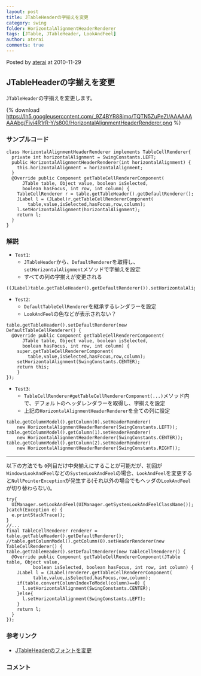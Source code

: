 ```yaml
---
layout: post
title: JTableHeaderの字揃えを変更
category: swing
folder: HorizontalAlignmentHeaderRenderer
tags: [JTable, JTableHeader, LookAndFeel]
author: aterai
comments: true
---
```


Posted by [aterai](http://terai.xrea.jp/aterai.html) at 2010-11-29

## JTableHeaderの字揃えを変更
`JTableHeader`の字揃えを変更します。

{% download https://lh5.googleusercontent.com/_9Z4BYR88imo/TQTN5ZuPeZI/AAAAAAAAAbg/Fivi4R1rR-Y/s800/HorizontalAlignmentHeaderRenderer.png %}

### サンプルコード
<pre class="prettyprint"><code>class HorizontalAlignmentHeaderRenderer implements TableCellRenderer{
  private int horizontalAlignment = SwingConstants.LEFT;
  public HorizontalAlignmentHeaderRenderer(int horizontalAlignment) {
    this.horizontalAlignment = horizontalAlignment;
  }
  @Override public Component getTableCellRendererComponent(
      JTable table, Object value, boolean isSelected,
      boolean hasFocus, int row, int column) {
    TableCellRenderer r = table.getTableHeader().getDefaultRenderer();
    JLabel l = (JLabel)r.getTableCellRendererComponent(
        table,value,isSelected,hasFocus,row,column);
    l.setHorizontalAlignment(horizontalAlignment);
    return l;
  }
}
</code></pre>

### 解説
- `Test1`:
    - `JTableHeader`から、`DefaultRenderer`を取得し、`setHorizontalAlignment`メソッドで字揃えを設定
    - すべての列の字揃えが変更される

<!-- dummy comment line for breaking list -->

<pre class="prettyprint"><code>((JLabel)table.getTableHeader().getDefaultRenderer()).setHorizontalAlignment(SwingConstants.CENTER);
</code></pre>

- `Test2`:
    - `DefaultTableCellRenderer`を継承するレンダラーを設定
    - `LookAndFeel`の色などが表示されない？

<!-- dummy comment line for breaking list -->

<pre class="prettyprint"><code>table.getTableHeader().setDefaultRenderer(new DefaultTableCellRenderer() {
  @Override public Component getTableCellRendererComponent(
      JTable table, Object value, boolean isSelected,
      boolean hasFocus, int row, int column) {
    super.getTableCellRendererComponent(
        table,value,isSelected,hasFocus,row,column);
    setHorizontalAlignment(SwingConstants.CENTER);
    return this;
    }
});
</code></pre>

- `Test3`:
    - `TableCellRenderer#getTableCellRendererComponent(...)`メソッド内で、デフォルトのヘッダレンダラーを取得し、字揃えを設定
    - 上記の`HorizontalAlignmentHeaderRenderer`を全ての列に設定

<!-- dummy comment line for breaking list -->

<pre class="prettyprint"><code>table.getColumnModel().getColumn(0).setHeaderRenderer(
    new HorizontalAlignmentHeaderRenderer(SwingConstants.LEFT));
table.getColumnModel().getColumn(1).setHeaderRenderer(
    new HorizontalAlignmentHeaderRenderer(SwingConstants.CENTER));
table.getColumnModel().getColumn(2).setHeaderRenderer(
    new HorizontalAlignmentHeaderRenderer(SwingConstants.RIGHT));
</code></pre>

- - - -
以下の方法でも `0`列目だけ中央揃えにすることが可能だが、初回が`WindowsLookAndFeel`などの`SystemLookAndFeel`の場合、`LookAndFeel`を変更すると`NullPointerException`が発生する(それ以外の場合でもヘッダの`LookAndFeel`が切り替わらない)。

<pre class="prettyprint"><code>try{
  UIManager.setLookAndFeel(UIManager.getSystemLookAndFeelClassName());
}catch(Exception e) {
  e.printStackTrace();
}
//...
final TableCellRenderer renderer = table.getTableHeader().getDefaultRenderer();
//table.getColumnModel().getColumn(0).setHeaderRenderer(new TableCellRenderer() {
table.getTableHeader().setDefaultRenderer(new TableCellRenderer() {
  @Override public Component getTableCellRendererComponent(JTable table, Object value,
          boolean isSelected, boolean hasFocus, int row, int column) {
    JLabel l = (JLabel)renderer.getTableCellRendererComponent(
          table,value,isSelected,hasFocus,row,column);
    if(table.convertColumnIndexToModel(column)==0) {
      l.setHorizontalAlignment(SwingConstants.CENTER);
    }else{
      l.setHorizontalAlignment(SwingConstants.LEFT);
    }
    return l;
  }
});
</code></pre>

### 参考リンク
- [JTableHeaderのフォントを変更](http://terai.xrea.jp/Swing/HeaderFont.html)

<!-- dummy comment line for breaking list -->

### コメント
